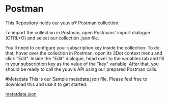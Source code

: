 # Postman
This Repository holds our yuuvis® Postman collection. 

To import the collection in Postman, open Postmans' import dialogue (CTRL+O) and select our collection .json file.

You'll need to configure your subscription key inside the collection. To do that, hover over the collection in Postman, open its 3Dot context menu and click "Edit". Inside the "Edit" dialogue, head over to the variables tab and fill in your subscription key as the value of the "key" variable. After that, you should be ready to call the yuuvis API using our prepared Postman calls.



#Metadata
This is our Sample metadata.json file. Please feel free to download this and use it to get started. 

[metatdata.json](./metadata.json)